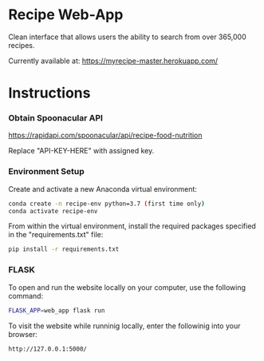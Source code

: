 # Recipe Web-App

Clean interface that allows users the ability to search from over 365,000 recipes. 

Currently available at: https://myrecipe-master.herokuapp.com/

# Instructions

### Obtain Spoonacular API
  https://rapidapi.com/spoonacular/api/recipe-food-nutrition
  
  Replace "API-KEY-HERE" with assigned key.

### Environment Setup

Create and activate a new Anaconda virtual environment:

```sh
conda create -n recipe-env python=3.7 (first time only)
conda activate recipe-env
```

From within the virtual environment, install the required packages specified in the "requirements.txt" file:

```sh
pip install -r requirements.txt
```
### FLASK

To open and run the website locally on your computer, use the following command:

```sh
FLASK_APP=web_app flask run
```

To visit the website while runninig locally, enter the followinig into your browser:

```sh
http://127.0.0.1:5000/
```
